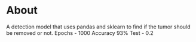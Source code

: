 # About
A detection model that uses pandas and sklearn to find if the tumor should be removed or not.
Epochs - 1000
Accuracy 93%
Test - 0.2

